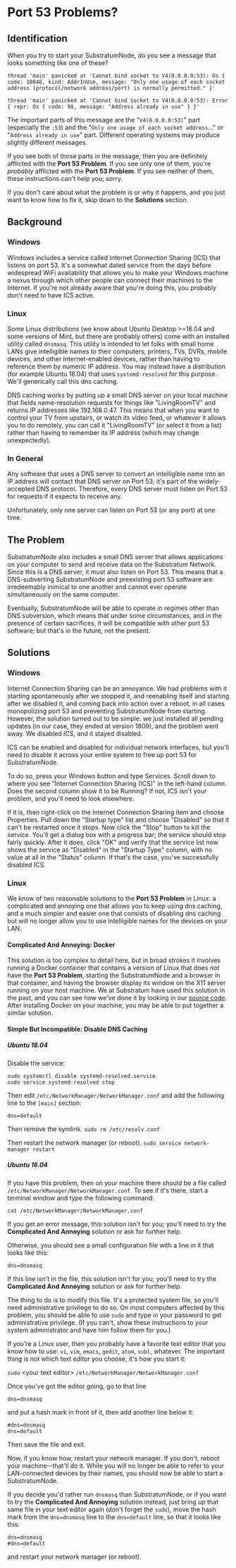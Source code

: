 # Port 53 Problems?

## Identification
When you try to start your SubstratumNode, do you see a message that looks something like one of these?

```
thread 'main' panicked at 'Cannot bind socket to V4(0.0.0.0:53): Os { code: 10048, kind: AddrInUse, message: "Only one usage of each socket address (protocol/network address/port) is normally permitted." }'
```

```
thread 'main' panicked at 'Cannot bind socket to V4(0.0.0.0:53): Error { repr: Os { code: 98, message: "Address already in use" } }'
```

The important parts of this message are the "`V4(0.0.0.0:53)`" part (especially the `:53`) and the "`Only one usage of each socket address`..."
or "`Address already in use`" part.  Different operating systems may produce slightly different messages.

If you see both of those parts in the message, then you are definitely afflicted with the __Port 53 Problem__. If
you see only one of them, you're _probably_ afflicted with the __Port 53 Problem__. If you see neither of them,
these instructions can't help you; sorry.

If you don't care about what the problem is or why it happens, and you just want to know how to fix it, skip down to 
the __Solutions__ section.

## Background

### Windows
Windows includes a service called Internet Connection Sharing (ICS) that listens on port 53. It's a somewhat dated service
from the days before widespread WiFi availability that allows you to make your Windows machine a nexus through which
other people can connect their machines to the Internet. If you're not already aware that you're doing this, you
probably don't need to have ICS active.

### Linux
Some Linux distributions (we know about Ubuntu Desktop >=16.04 and some versions of Mint, but there are probably others)
come with an installed utility called `dnsmasq`. This utility is intended to let folks with small home LANs give 
intelligible names to their computers, printers, TVs, DVRs, mobile devices, and other Internet-enabled devices, rather 
than having to reference them by numeric IP address.  You may instead have a distribution (for example Ubuntu 18.04)
that uses `systemd-resolved` for this purpose.  We'll generically call this dns caching.

DNS caching works by putting up a small DNS server on your local machine that fields name-resolution requests for things
like "LivingRoomTV" and returns IP addresses like 192.168.0.47.  This means that when you want to control your TV
from upstairs, or watch its video feed, or whatever it allows you to do remotely, you can call it "LivingRoomTV"
(or select it from a list) rather than having to remember its IP address (which may change unexpectedly).

### In General
Any software that uses a DNS server to convert an intelligible name into an IP address will contact that
DNS server on Port 53; it's part of the widely-accepted DNS protocol. Therefore, every DNS server must listen on
Port 53 for requests if it expects to receive any.

Unfortunately, only one server can listen on Port 53 (or any port) at one time.

## The Problem
SubstratumNode also includes a small DNS server that allows applications on your computer to send and receive data on
the Substratum Network. Since this is a DNS server, it must also listen on Port 53. This means that a DNS-subverting
SubstratumNode and preexisting port 53 software are irredeemably inimical to one another and cannot ever operate
simultaneously on the same computer.

Eventually, SubstratumNode will be able to operate in regimes other than DNS subversion, which means that under some
circumstances, and in the presence of certain sacrifices, it will be compatible with other port 53 software;
but that's in the future, not the present.

## Solutions

### Windows
Internet Connection Sharing can be an annoyance. We had problems with it starting spontaneously after we stopped it,
and reenabling itself and starting after we disabled it, and coming back into action over a reboot, in all cases
monopolizing port 53 and preventing SubstratumNode from starting.  However, the solution turned out to be simple:
we just installed all pending updates (in our case, they ended at version 1809), and the problem went away. We disabled
ICS, and it stayed disabled.

ICS can be enabled and disabled for individual network interfaces, but you'll need to disable it across your entire
system to free up port 53 for SubstratumNode.

To do so, press your Windows button and type Services. Scroll down to where you see "Internet Connection Sharing (ICS)"
in the left-hand column. Does the second column show it to be Running? If not, ICS isn't your problem, and you'll need
to look elsewhere.

If it is, then right-click on the Internet Connection Sharing item and choose Properties. Pull down the "Startup type"
list and choose "Disabled" so that it can't be restarted once it stops.  Now click the "Stop" button to kill the service.
You'll get a dialog box with a progress bar; the service should stop fairly quickly. After it does, click "OK" and
verify that the service list now shows the service as "Disabled" in the "Startup Type" column, with no value at all in
the "Status" column. If that's the case, you've successfully disabled ICS.

### Linux
We know of two reasonable solutions to the __Port 53 Problem__ in Linux: a complicated and annoying one that allows you to keep
using dns caching, and a much simpler and easier one that consists of disabling dns caching but will no longer allow you
to use intelligible names for the devices on your LAN.

#### Complicated And Annoying: Docker
This solution is too complex to detail here, but in broad strokes it involves running a Docker container that contains
a version of Linux that does _not_ have the __Port 53 Problem__, starting the SubstratumNode and a browser in that
container, and having the browser display its window on the X11 server running on your host machine.  We at Substratum
have used this solution in the past, and you can see how we've done it by looking in our 
[source code](https://github.com/SubstratumNetwork/SubstratumNode/tree/master/node/docker/linux_node). After installing
Docker on your machine, you may be able to put together a similar solution.

#### Simple But Incompatible: Disable DNS Caching

##### Ubuntu 18.04

Disable the service:

```
sudo systemctl disable systemd-resolved.service
sudo service systemd-resolved stop
```

Then edit `/etc/NetworkManager/NetworkManager.conf` and add the following line to the `[main]` section:

```
dns=default
```

Then remove the symlink.  `sudo rm /etc/resolv.conf`

Then restart the network manager (or reboot). `sudo service network-manager restart`

##### Ubuntu 16.04

If you have this problem, then on your machine there should be a file called `/etc/NetworkManager/NetworkManager.conf`.
To see if it's there, start a terminal window and type the following command:

`cat /etc/NetworkManager/NetworkManager.conf`

If you get an error message, this solution isn't for you; you'll need to try the __Complicated And Annoying__ solution or
ask for further help.

Otherwise, you should see a small configuration file with a line in it that looks like this:

`dns=dnsmasq`

If this line isn't in the file, this solution isn't for you; you'll need to try the __Complicated And Annoying__ solution or
ask for further help.

The thing to do is to modify this file. It's a protected system file, so you'll need administrative privilege to do so. On
most computers affected by this problem, you should be able to use `sudo` and type in your password to get administrative
privilege. (If you can't, show these instructions to your system administrator and have him follow them for you.)

If you're a Linux user, then you probably have a favorite text editor that you know how to use: `vi`, `vim`, `emacs`,
`gedit`, `atom`, `subl`, whatever. The important thing is not which text editor you choose, it's how you start it:

`sudo` \<your text editor\> `/etc/NetworkManager/NetworkManager.conf`

Once you've got the editor going, go to that line

```
dns=dnsmasq
```

and put a hash mark in front of it, then add another line below it:

```
#dns=dnsmasq
dns=default
```

Then save the file and exit.

Now, if you know how, restart your network manager. If you don't, reboot your machine--that'll do it. While you will no 
longer be able to refer to your LAN-connected devices by their names, you should now be able to start a SubstratumNode.

If you decide you'd rather run `dnsmasq` than SubstratumNode, or if you want to try the __Complicated And Annoying__
solution instead, just bring up that same file in your text editor again (don't forget the `sudo`), move the hash mark
from the `dns=dnsmasq` line to the `dns=default` line, so that it looks like this:

```
dns=dnsmasq
#dns=default
```

and restart your network manager (or reboot).

